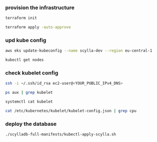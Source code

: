 ### provision the infrastructure
```bash
terraform init

terraform apply -auto-approve
```

### upd kube config
```bash
aws eks update-kubeconfig --name scylla-dev --region eu-central-1

kubectl get nodes
```

### check kubelet config
```bash
ssh -i ~/.ssh/id_rsa ec2-user@<YOUR_PUBLIC_IPv4_DNS>

ps aux | grep kubelet

systemctl cat kubelet

cat /etc/kubernetes/kubelet/kubelet-config.json | grep cpu
```

### deploy the database
```bash
./scylladb-full-manifests/kubectl-apply-scylla.sh
``` 